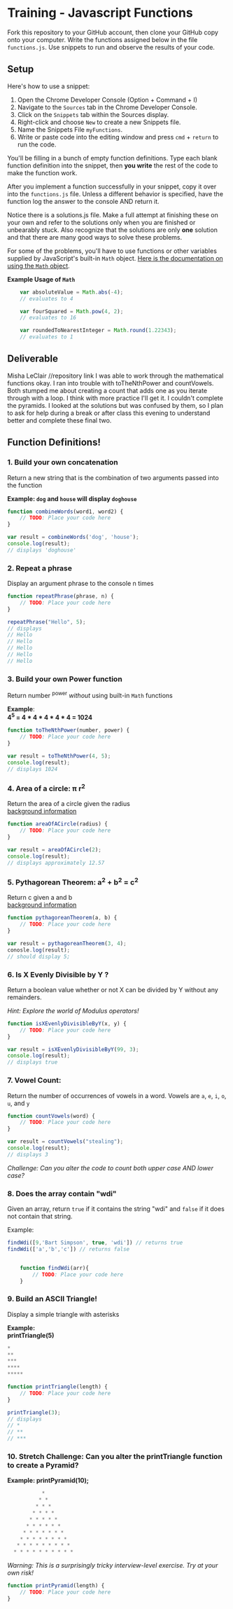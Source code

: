 # Training - Javascript Functions

Fork this repository to your GitHub account, then clone your GitHub copy onto your computer. Write the functions assigned below in the file `functions.js`. Use snippets to run and observe the results of your code.

## Setup

Here's how to use a snippet:

1. Open the Chrome Developer Console (Option + Command + I)
1. Navigate to the `Sources` tab in the Chrome Developer Console.
2. Click on the `Snippets` tab within the Sources display.
3. Right-click and choose `New` to create a new Snippets file.
4. Name the Snippets File `myFunctions`.
4. Write or paste code into the editing window and press `cmd` + `return` to run the code.

You'll be filling in a bunch of empty function definitions. Type each blank function definition into the snippet, then **you write** the rest of the code to make the function work.

After you implement a function successfully in your snippet, copy it over into the `functions.js` file.  Unless a different behavior is specified, have the function log the answer to the console AND return it.

Notice there is a solutions.js file. Make a full attempt at finishing these on your own and refer to the solutions only when you are finished or unbearably stuck. Also recognize that the solutions are only **one** solution and that there are many good ways to solve these problems.

For some of the problems, you'll have to use functions or other variables supplied by JavaScript's built-in `Math` object.  [Here is the documentation on using the `Math` object](https://developer.mozilla.org/en-US/docs/Web/JavaScript/Reference/Global_Objects/Math).

**Example Usage of `Math`**
```javascript
	var absoluteValue = Math.abs(-4);
	// evaluates to 4

	var fourSquared = Math.pow(4, 2);
	// evaluates to 16

	var roundedToNearestInteger = Math.round(1.22343);
	// evaluates to 1
```


## Deliverable

Misha LeClair
//repository link
I was able to work through the mathematical functions okay. I ran into trouble
with toTheNthPower and countVowels. Both stumped me about creating a count that adds one as you iterate through with a loop. I think with more practice I'll get it. I couldn't complete the pyramids. I looked at the solutions but was confused by them, so I plan to ask for help during a break or after class this evening to understand better and complete these final two.

## Function Definitions!


### 1.  Build your own concatenation
Return a new string that is the combination of two arguments passed into the function

**Example: `dog` and `house` will display `doghouse`**

```javascript
function combineWords(word1, word2) {
	// TODO: Place your code here
}

var result = combineWords('dog', 'house');
console.log(result);
// displays 'doghouse'
```

### 2.  Repeat a phrase
Display an argument phrase to the console n times

```javascript
function repeatPhrase(phrase, n) {
	// TODO: Place your code here
}

repeatPhrase("Hello", 5);
// displays
// Hello
// Hello
// Hello
// Hello
// Hello
```

### 3.  Build your own Power function
Return number <sup>power</sup> *without* using built-in `Math` functions

**Example**:   
**4<sup>5</sup> = 4 \* 4 \* 4 \* 4 \* 4 = 1024**

```javascript
function toTheNthPower(number, power) {
	// TODO: Place your code here		
}

var result = toTheNthPower(4, 5);
console.log(result);
// displays 1024
```

### 4. Area of a circle:  &pi; r<sup>2</sup>
Return the area of a circle given the radius  
[background information](http://www.mathgoodies.com/lessons/vol2/circle_area.html)

```javascript
function areaOfACircle(radius) {
	// TODO: Place your code here
}

var result = areaOfACircle(2);
console.log(result);
// displays approximately 12.57
```


### 5.  Pythagorean Theorem: a<sup>2</sup> + b<sup>2</sup> = c<sup>2</sup>
Return c given a and b  
[background information](https://en.wikipedia.org/wiki/Pythagorean_theorem)

```javascript
function pythagoreanTheorem(a, b) {
	// TODO: Place your code here
}

var result = pythagoreanTheorem(3, 4);
conosle.log(result);
// should display 5;
```

###  6. Is X Evenly Divisible by Y ?
Return a boolean value whether or not X can be divided by Y without any remainders.  

*Hint: Explore the world of Modulus operators!*

```javascript
function isXEvenlyDivisibleByY(x, y) {
	// TODO: Place your code here
}

var result = isXEvenlyDivisibleByY(99, 3);
console.log(result);
// displays true
```



### 7.  Vowel Count:
Return the number of occurrences of vowels in a word.
Vowels are `a`, `e`, `i`, `o`, `u`, and `y`

```javascript
function countVowels(word) {
	// TODO: Place your code here
}

var result = countVowels("stealing");
console.log(result);
// displays 3
```
*Challenge: Can you alter the code to count both upper case AND lower case?*

### 8. Does the array contain "wdi"
Given an array, return `true` if it contains the string "wdi" and `false` if it does not contain that string.

Example:

```javascript
findWdi([9,'Bart Simpson', true, 'wdi']) // returns true
findWdi(['a','b','c']) // returns false
```

```javascript

	function findWdi(arr){
		// TODO: Place your code here
	}

```

### 9. Build an ASCII Triangle!
Display a simple triangle with asterisks

**Example:   
printTriangle(5)**

```javascript
*
**
***
****
*****
```

```javascript
function printTriangle(length) {
	// TODO: Place your code here
}

printTriangle(3);
// displays
// *
// **
// ***
```

### 10. Stretch Challenge: Can you alter the printTriangle function to create a Pyramid?
**Example:  printPyramid(10);**

```javascript
           *
          * *
         * * *
        * * * *
       * * * * *
      * * * * * *
     * * * * * * *
    * * * * * * * *
   * * * * * * * * *
  * * * * * * * * * *
```

*Warning: This is a surprisingly tricky interview-level exercise.  Try at your own risk!*

```javascript
function printPyramid(length) {
	// TODO: Place your code here
}
```
